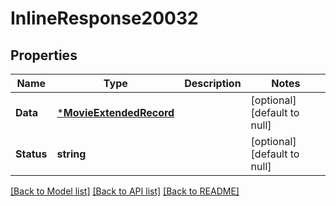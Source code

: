 # InlineResponse20032

## Properties
Name | Type | Description | Notes
------------ | ------------- | ------------- | -------------
**Data** | [***MovieExtendedRecord**](MovieExtendedRecord.md) |  | [optional] [default to null]
**Status** | **string** |  | [optional] [default to null]

[[Back to Model list]](../README.md#documentation-for-models) [[Back to API list]](../README.md#documentation-for-api-endpoints) [[Back to README]](../README.md)

